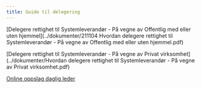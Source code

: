 ```yaml
---
title: Guide til delegering
---
```

[Delegere rettighet til Systemleverandør - På vegne av Offentlig med eller uten hjemmel](../dokumenter/211104 Hvordan delegere rettighet til Systemleverandør - På vegne av Offentlig med eller uten hjemmel.pdf)

[Delegere rettighet til Systemleverandør - På vegne av Privat virksomhet](../dokumenter/Hvordan delegere rettighet til Systemleverandør - På vegne av Privat virksomhet.pdf)

[Online oppslag daglig leder](../dokumenter/onlineoppslag.pdf)
